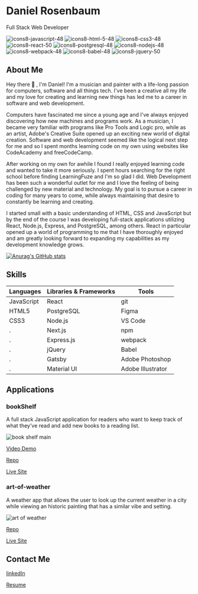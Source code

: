 # Daniel Rosenbaum

Full Stack Web Developer

![icons8-javascript-48](https://user-images.githubusercontent.com/74999873/115598273-161db200-a28f-11eb-9164-55f083723fb5.png)
![icons8-html-5-48](https://user-images.githubusercontent.com/74999873/115598088-e078c900-a28e-11eb-81d3-00d567fb55cd.png)
![icons8-css3-48](https://user-images.githubusercontent.com/74999873/115598173-f7b7b680-a28e-11eb-82cd-9cfb000c98fe.png)
![icons8-react-50](https://user-images.githubusercontent.com/74999873/115597938-b1faee00-a28e-11eb-8937-c189f50fc93e.png)
![icons8-postgresql-48](https://user-images.githubusercontent.com/74999873/115598443-4b2a0480-a28f-11eb-9ffa-eb6dd7122b12.png)
![icons8-nodejs-48](https://user-images.githubusercontent.com/74999873/115598368-2f266300-a28f-11eb-9ffb-5397df67bd02.png)
![icons8-webpack-48](https://user-images.githubusercontent.com/74999873/115602054-5d0da680-a293-11eb-8ece-4659baae7e00.png)
![icons8-babel-48](https://user-images.githubusercontent.com/74999873/115602182-7dd5fc00-a293-11eb-8d68-29481c5d161d.png)
![icons8-jquery-50](https://user-images.githubusercontent.com/74999873/115602311-a5c55f80-a293-11eb-8558-3b57997ed03e.png)

## About Me

Hey there :wave: , I'm Daniel! I'm a musician and painter with a life-long passion for computers, software and all things tech. I've been a creative all my life and my love for creating and learning new things has led me to a career in software and web development.

Computers have fascinated me since a young age and I've always enjoyed discovering how new machines and programs work. As a musician, I became very familiar with programs like Pro Tools and Logic pro, while as an artist, Adobe's Creative Suite opened up an exciting new world of digital creation. Software and web development seemed like the logical next step for me and so I spent months learning code on my own using websites like CodeAcademy and freeCodeCamp.

After working on my own for awhile I found I really enjoyed learning code and wanted to take it more seriously. I spent hours searching for the right school before finding LearningFuze and I'm so glad I did. Web Development has been such a wonderful outlet for me and I love the feeling of being challenged by new material and technology. My goal is to pursue a career in coding for many years to come, while always maintaining that desire to constantly be learning and creating.

I started small with a basic understanding of HTML, CSS and JavaScript but by the end of the course I was developing full-stack applications utilizing React, Node.js, Express, and PostgreSQL, among others. React in particular opened up a world of programming to me that I have thoroughly enjoyed and am greatly looking forward to expanding my capabilities as my development knowledge grows. 

[![Anurag's GitHub stats](https://github-readme-stats.vercel.app/api?username=danielwrosenbaum&hide=stars&show_icons=true&theme=tokyonight)](https://github.com/anuraghazra/github-readme-stats)


## Skills

Languages | Libraries & Frameworks | Tools
--------- | ---------------------- | -----
 JavaScript | React | git
 HTML5 | PostgreSQL | Figma
 CSS3 | Node.js | VS Code
 . | Next.js | npm
 . | Express.js | webpack
 . | jQuery | Babel
 . | Gatsby | Adobe Photoshop
 . | Material UI | Adobe Illustrator



## Applications

### bookShelf

A full stack JavaScript application for readers who want to keep track of what they’ve read and add new books to a reading list.

![book shelf main](https://user-images.githubusercontent.com/74999873/118196455-e2532980-b401-11eb-9228-7e6466a75e50.gif)

[Video Demo](https://www.youtube.com/watch?v=ZVSjqmPsxEA&ab_channel=DanielRosenbaum)

[Repo](https://github.com/danielwrosenbaum/bookshelf)

[Live Site](https://personal-book-manager.herokuapp.com/#)

### art-of-weather

A weather app that allows the user to look up the current weather in a city while viewing an historic painting that has a similar vibe and setting.

![art of weather](https://user-images.githubusercontent.com/74999873/115601099-3c911c80-a292-11eb-9b91-d4f5dede1669.gif)

[Repo](https://github.com/danielwrosenbaum/art-of-weather)

[Live Site](https://danielwrosenbaum.github.io/art-of-weather/)


## Contact Me

[linkedIn](https://www.linkedin.com/in/danielwrosenbaum/)

[Resume](https://github.com/danielwrosenbaum/danielwrosenbaum/files/6556098/Daniel_Rosenbaum_Resume_FS.pdf)



